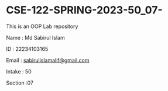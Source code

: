 # CSE-122-SPRING-2023-50_07-
This is an OOP Lab repository

Name : Md Sabirul Islam

ID : 22234103165

Email : sabirulislamalif@gmail.com

Intake : 50

Section :07
